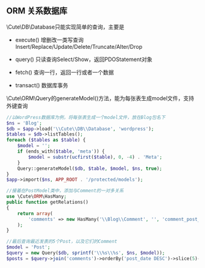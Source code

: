 
## ORM  关系数据库

\Cute\DB\Database只能实现简单的查询，主要是

* execute() 增删改一类写查询Insert/Replace/Update/Delete/Truncate/Alter/Drop

* query() 只读查询Select/Show，返回PDOStatement对象

* fetch() 查询一行，返回一行或者一个数据

* transact() 数据库事务

\Cute\ORM\Query的generateModel()方法，能为每张表生成model文件，支持外键查询

```php
//以WordPress数据库为例，将每张表生成一个model文件，放在Blog包名下
$ns = 'Blog';
$db = $app->load('\\Cute\\DB\\Database', 'wordpress');
$tables = $db->listTables();
foreach ($tables as $table) {
    $model = '';
    if (ends_with($table, 'meta')) {
        $model = substr(ucfirst($table), 0, -4) . 'Meta';
    }
    Query::generateModel($db, $table, $model, $ns, true);
}
$app->import($ns, APP_ROOT . '/protected/models');

//接着在PostModel类中，添加与Comment的一对多关系
use \Cute\ORM\HasMany;
public function getRelations()
{
    return array(
        'comments' => new HasMany('\\Blog\\Comment', '', 'comment_post_ID'),
    );
}

//最后查询最近发表的5个Post，以及它们的Comment
$model = 'Post';
$query = new Query($db, sprintf('\\%s\\%s', $ns, $model));
$posts = $query->join('comments')->orderBy('post_date DESC')->slice(5)->all();
```